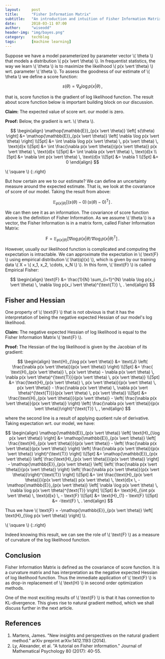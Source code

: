 ```yaml
---
layout:     post
title:      "Fisher Information Matrix"
subtitle:   "An introduction and intuition of Fisher Information Matrix."
date:       2018-03-11 07:00
author:     "wiseodd"
header-img: "img/bayes.png"
category:   techblog
tags:       [machine learning]
---
```


Suppose we have a model parameterized by parameter vector \\( \theta \\) that models a distribution \\( p(x \vert \theta) \\). In frequentist statistics, the way we learn \\( \theta \\) is to maximize the likelihood \\( p(x \vert \theta) \\) wrt. parameter \\( \theta \\). To assess the goodness of our estimate of \\( \theta \\) we define a score function:

$$
s(\theta) = \nabla_{\theta} \log p(x \vert \theta) \, ,
$$

that is, score function is the gradient of log likelihood function. The result about score function below is important building block on our discussion.

**Claim:**
The expected value of score wrt. our model is zero.

**Proof:**
Below, the gradient is wrt. \\( \theta \\).

$$
\begin{align}
    \mathop{\mathbb{E}}_{p(x \vert \theta)} \left[ s(\theta) \right] &= \mathop{\mathbb{E}}_{p(x \vert \theta)} \left[ \nabla \log p(x \vert \theta) \right] \\[5pt]
    &= \int \nabla \log p(x \vert \theta) \, p(x \vert \theta) \, \text{d}x \\[5pt]
    &= \int \frac{\nabla p(x \vert \theta)}{p(x \vert \theta)} p(x \vert \theta) \, \text{d}x \\[5pt]
    &= \int \nabla p(x \vert \theta) \, \text{d}x \\[5pt]
    &= \nabla \int p(x \vert \theta) \, \text{d}x \\[5pt]
    &= \nabla 1 \\[5pt]
    &= 0
\end{align}
$$

\\( \square \\)
{:.right}

But how certain are we to our estimate? We can define an uncertainty measure around the expected estimate. That is, we look at the covariance of score of our model. Taking the result from above:

$$
    \mathop{\mathbb{E}}_{p(x \vert \theta)} \left[ (s(\theta) - 0) \, (s(\theta) - 0)^{\text{T}} \right] \, .
$$

We can then see it as an information. The covariance of score function above is the definition of Fisher Information. As we assume \\( \theta \\) is a vector, the Fisher Information is in a matrix form, called Fisher Information Matrix:

$$
    \text{F} = \mathop{\mathbb{E}}_{p(x \vert \theta)} \left[ \nabla \log p(x \vert \theta) \, \nabla \log p(x \vert \theta)^{\text{T}} \right] \, .
$$

However, usually our likelihood function is complicated and computing the expectation is intractable. We can approximate the expectation in \\( \text{F} \\) using empirical distribution \\( \hat{q}(x) \\), which is given by our training data \\( X = \\{ x_1, x_2, \cdots, x_N \\} \\). In this form, \\( \text{F} \\) is called Empirical Fisher:

$$
\begin{align}
    \text{F} &= \frac{1}{N} \sum_{i=1}^{N} \nabla \log p(x_i \vert \theta) \, \nabla \log p(x_i \vert \theta)^{\text{T}} \, .
\end{align}
$$

<h2 class="section-heading">Fisher and Hessian</h2>

One property of \\( \text{F} \\) that is not obvious is that it has the interpretation of being the negative expected Hessian of our model's log likelihood.

**Claim:**
The negative expected Hessian of log likelihood is equal to the Fisher Information Matrix \\( \text{F} \\).

**Proof:**
The Hessian of the log likelihood is given by the Jacobian of its gradient:

$$
\begin{align}
    \text{H}_{\log p(x \vert \theta)} &= \text{J} \left( \frac{\nabla p(x \vert \theta)}{p(x \vert \theta)} \right) \\[5pt]
    &= \frac{ \text{H}_{p(x \vert \theta)} \, p(x \vert \theta) - \nabla p(x \vert \theta) \, \nabla p(x \vert \theta)^{\text{T}}}{p(x \vert \theta) \, p(x \vert \theta)} \\[5pt]
    &= \frac{\text{H}_{p(x \vert \theta)} \, p(x \vert \theta)}{p(x \vert \theta) \, p(x \vert \theta)} - \frac{\nabla p(x \vert \theta) \, \nabla p(x \vert \theta)^{\text{T}}}{p(x \vert \theta) \, p(x \vert \theta)} \\[5pt]
    &= \frac{\text{H}_{p(x \vert \theta)}}{p(x \vert \theta)} - \left( \frac{\nabla p(x \vert \theta)}{p(x \vert \theta)} \right) \left( \frac{\nabla p(x \vert \theta)}{p(x \vert \theta)}\right)^{\text{T}} \, ,
\end{align}
$$

where the second line is a result of applying quotient rule of derivative. Taking expectation wrt. our model, we have:

$$
\begin{align}
    \mathop{\mathbb{E}}_{p(x \vert \theta)} \left[ \text{H}_{\log p(x \vert \theta)} \right] &= \mathop{\mathbb{E}}_{p(x \vert \theta)} \left[ \frac{\text{H}_{p(x \vert \theta)}}{p(x \vert \theta)} - \left( \frac{\nabla p(x \vert \theta)}{p(x \vert \theta)} \right) \left( \frac{\nabla p(x \vert \theta)}{p(x \vert \theta)} \right)^{\text{T}} \right] \\[5pt]
    &= \mathop{\mathbb{E}}_{p(x \vert \theta)} \left[ \frac{\text{H}_{p(x \vert \theta)}}{p(x \vert \theta)} \right] - \mathop{\mathbb{E}}_{p(x \vert \theta)} \left[ \left( \frac{\nabla p(x \vert \theta)}{p(x \vert \theta)} \right) \left( \frac{\nabla p(x \vert \theta)}{p(x \vert \theta)}\right)^{\text{T}} \right] \\[5pt]
    &= \int \frac{\text{H}_{p(x \vert \theta)}}{p(x \vert \theta)} p(x \vert \theta) \, \text{d}x \, - \mathop{\mathbb{E}}_{p(x \vert \theta)} \left[ \nabla \log p(x \vert \theta) \, \nabla \log p(x \vert \theta)^{\text{T}} \right] \\[5pt]
    &= \text{H}_{\int p(x \vert \theta) \, \text{d}x} \, - \text{F} \\[5pt]
    &= \text{H}_{1} - \text{F} \\[5pt]
    &= -\text{F} \, .
\end{align}
$$

Thus we have \\( \text{F} = -\mathop{\mathbb{E}}_{p(x \vert \theta)} \left[ \text{H}\_{\log p(x \vert \theta)} \right] \\).

\\( \square \\)
{:.right}

Indeed knowing this result, we can see the role of \\( \text{F} \\) as a measure of curvature of the log likelihood function.

<h2 class="section-heading">Conclusion</h2>

Fisher Information Matrix is defined as the covariance of score function. It is a curvature matrix and has interpretation as the negative expected Hessian of log likelihood function. Thus the immediate application of \\( \text{F} \\) is as drop-in replacement of \\( \text{H} \\) in second order optimization methods.

One of the most exciting results of \\( \text{F} \\) is that it has connection to KL-divergence. This gives rise to natural gradient method, which we shall discuss further in the next article.


<h2 class="section-heading">References</h2>

1. Martens, James. "New insights and perspectives on the natural gradient method." arXiv preprint arXiv:1412.1193 (2014).
2. Ly, Alexander, et al. "A tutorial on Fisher information." Journal of Mathematical Psychology 80 (2017): 40-55.
